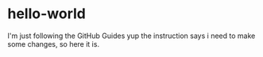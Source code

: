 # hello-world
I'm just following the GitHub Guides
yup the instruction says i need to make some changes, so here it is. 
